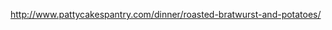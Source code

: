 <a href="http://www.pattycakespantry.com/dinner/roasted-bratwurst-and-potatoes/">http://www.pattycakespantry.com/dinner/roasted-bratwurst-and-potatoes/</a>
